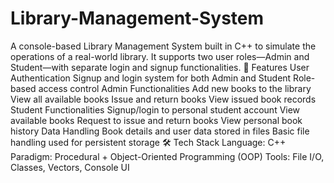 # Library-Management-System
A console-based Library Management System built in C++ to simulate the operations of a real-world library. It supports two user roles—Admin and Student—with separate login and signup functionalities.
🔐 Features
User Authentication
  Signup and login system for both Admin and Student
  Role-based access control
Admin Functionalities
  Add new books to the library
  View all available books
  Issue and return books
  View issued book records
Student Functionalities
  Signup/login to personal student account
  View available books
  Request to issue and return books
  View personal book history
Data Handling
  Book details and user data stored in files
  Basic file handling used for persistent storage
🛠 Tech Stack
  Language: C++
  Paradigm: Procedural + Object-Oriented Programming (OOP)
  Tools: File I/O, Classes, Vectors, Console UI
